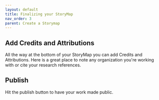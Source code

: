 ```yaml
---
layout: default
title: Finalizing your StoryMap
nav_order: 3
parent: Create a Storymap
---
```


## Add Credits and Attributions
All the way at the bottom of your StoryMap you can add Credits and Attributions. Here is a great place to note any organization you're working with or cite your research references.

## Publish 
Hit the publish button to have your work made public. 
